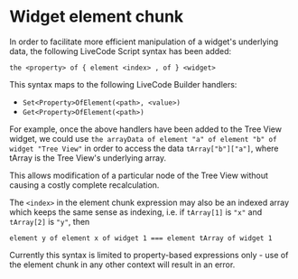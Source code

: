 # Widget element chunk

In order to facilitate more efficient manipulation of a widget's underlying data,
the following LiveCode Script syntax has been added:

    the <property> of { element <index> , of } <widget>

This syntax maps to the following LiveCode Builder handlers:
- `Set<Property>OfElement(<path>, <value>)`
- `Get<Property>OfElement(<path>)`

For example, once the above handlers have been added to the Tree View widget, we could use
`the arrayData of element "a" of element "b" of widget "Tree View"`
in order to access the data `tArray["b"]["a"]`, where tArray is the Tree View's underlying 
array.

This allows modification of a particular node of the Tree View without causing a costly 
complete recalculation.

The `<index>` in the element chunk expression may also be an indexed array which keeps the 
same sense as indexing, i.e. if `tArray[1]` is `"x"` and `tArray[2]` is `"y"`, then

`element y of element x of widget 1 === element tArray of widget 1`

Currently this syntax is limited to property-based expressions only - use of the element
chunk in any other context will result in an error.
